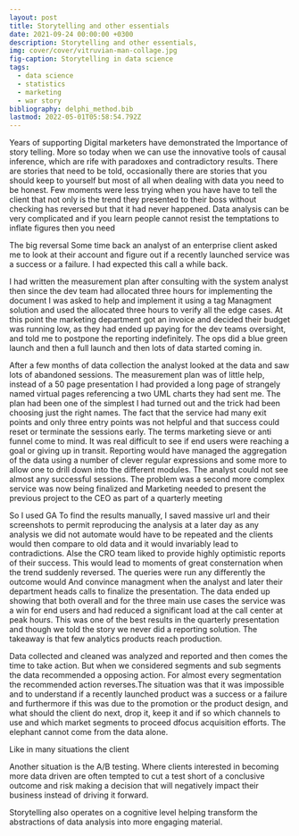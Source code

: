 ```yaml
---
layout: post
title: Storytelling and other essentials
date: 2021-09-24 00:00:00 +0300
description: Storytelling and other essentials,
img: cover/cover/vitruvian-man-collage.jpg
fig-caption: Storytelling in data science
tags:
  - data science
  - statistics
  - marketing
  - war story
bibliography: delphi_method.bib
lastmod: 2022-05-01T05:58:54.792Z
---
```


Years of supporting Digital marketers have demonstrated the Importance of story telling. More so today when we can use the innovative tools of causal inference, which are rife with paradoxes and contradictory results. There are stories that need to be told, occasionally there are stories that you should keep to yourself but most of all when dealing with data you need to be honest.
Few moments were less trying when you have have to tell the client that not only is the trend they presented to their boss without checking has reversed but that it had never happened.
Data analysis can be very complicated and if you learn people cannot resist the temptations to inflate figures then you need

The big reversal
Some time back an analyst of an enterprise client asked me to look at their account and figure out if a recently launched service was a success or a failure. I had expected this call a while back.

I had written the measurement plan after consulting with the system analyst then since the dev team had allocated three hours for implementing the document I was asked to help and implement it using a tag Managment solution and used the allocated three hours to verify all the edge cases. At this point the marketing department got an invoice and decided their budget was running low, as they had ended up paying for the dev teams oversight, and told me to postpone the reporting indefinitely. The ops did a blue green launch and then a full launch and then lots of data started coming in.

After  a few months of data collection the analyst looked at the data and saw lots of abandoned sessions. The measurement plan was of little help, instead of a 50 page presentation I had provided a long page of strangely named virtual pages referencing a two UML charts they had sent me. The plan had been one of the simplest I had turned out and the trick had been choosing just the right names. The fact that the service had many exit points and only three entry points was not helpful and that success could reset or terminate the sessions early. The terms marketing sieve or anti funnel come to mind. It was real difficult to see if end users were reaching a goal or giving up in transit. Reporting would have managed the aggregation of the data using a number of clever regular expressions and some more to allow one to drill down into the different modules. The analyst could not see almost any successful  sessions. The problem was a second more complex service was now being finalized and Marketing needed to present the previous project to the CEO as part of a quarterly meeting

So I used GA To find the results manually, I saved massive url and their screenshots to permit reproducing the analysis at a later day as any analysis we did not automate would have to be repeated and the clients would then compare to old data and it would invariably lead to contradictions. Alse the CRO team liked to provide highly optimistic reports of their success. This would lead to moments of great consternation when the trend suddenly reversed. The queries were run any differently the outcome would And convince managment when the analyst and later their department heads calls to finalize the presentation. The data ended up showing that both overall and for the three main use cases the service was a win for end users and had reduced a significant load at the call center at peak hours. This was one of the best results in the quarterly presentation and though we told the story we never did a reporting solution. The takeaway is that few analytics products reach production.


Data collected and cleaned was analyzed and reported and then comes the time to take action. But when we considered segments and sub segments the data recommended a opposing action. For almost every segmentation the recommended action reverses.The situation was that it was impossible and to understand if a recently launched product was a success or a failure and furthermore if this was due to the promotion or the product design, and what should the client do next, drop it, keep it and if so which channels to use and which market segments to proceed dfocus acquisition efforts. The elephant cannot come from the data alone.

Like in many situations the client


Another situation is the A/B testing. Where clients interested in becoming more data driven are often tempted to cut a test short of a conclusive outcome and risk making a decision that will negatively impact their business instead of driving it forward.



Storytelling also operates on a cognitive level helping transform the abstractions of data analysis into more engaging material.